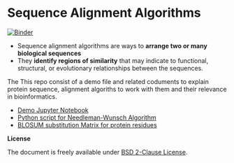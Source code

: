 # Sequence Alignment Algorithms

[![Binder](https://mybinder.org/badge_logo.svg)](https://mybinder.org/v2/gh/malvikasharan/Alignment-Algorithms/master?filepath=https%3A%2F%2Fgithub.com%2Fmalvikasharan%2FAlignment-Algorithms%2Fblob%2Fmaster%2Fhomage_to_alignment%2520algorithms.ipynb)

- Sequence alignment algorithms are ways to **arrange two or many biological sequences** 
- They **identify regions of similarity** that may indicate to functional, structural, or evolutionary relationships between the sequences.

The This repo consist of a demo file and related coduments to explain protein sequence, alignment algoriths to work with them and their relevance in bioinformatics.

- [Demo Jupyter Notebook](https://github.com/malvikasharan/Alignment-Algorithms/blob/master/homage_to_alignment%20algorithms.ipynb)
- [Python script for Needleman-Wunsch Algorithm](https://github.com/malvikasharan/Alignment-Algorithms/blob/master/alignment_simple.py)
- [BLOSUM substitution Matrix for protein residues](https://github.com/malvikasharan/Alignment-Algorithms/blob/master/blosum62.bla)

**License**

The document is freely available under [BSD 2-Clause License](https://github.com/malvikasharan/Alignment-Algorithms/blob/master/LICENSE).



